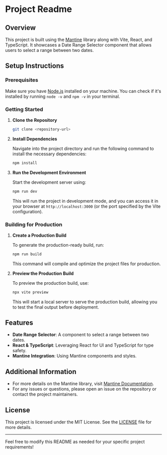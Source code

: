 # Project Readme

## Overview

This project is built using the [Mantine](https://mantine.dev/) library along with Vite, React, and TypeScript. It showcases a Date Range Selector component that allows users to select a range between two dates.

## Setup Instructions

### Prerequisites

Make sure you have [Node.js](https://nodejs.org/) installed on your machine. You can check if it's installed by running `node -v` and `npm -v` in your terminal.

### Getting Started

1. **Clone the Repository**

   ```bash
   git clone <repository-url>
   ```

2. **Install Dependencies**

   Navigate into the project directory and run the following command to install the necessary dependencies:

   ```bash
   npm install
   ```

3. **Run the Development Environment**

   Start the development server using:

   ```bash
   npm run dev
   ```

   This will run the project in development mode, and you can access it in your browser at `http://localhost:3000` (or the port specified by the Vite configuration).

### Building for Production

1. **Create a Production Build**

   To generate the production-ready build, run:

   ```bash
   npm run build
   ```

   This command will compile and optimize the project files for production.

2. **Preview the Production Build**

   To preview the production build, use:

   ```bash
   npx vite preview
   ```

   This will start a local server to serve the production build, allowing you to test the final output before deployment.

## Features

- **Date Range Selector**: A component to select a range between two dates.
- **React & TypeScript**: Leveraging React for UI and TypeScript for type safety.
- **Mantine Integration**: Using Mantine components and styles.

## Additional Information

- For more details on the Mantine library, visit [Mantine Documentation](https://mantine.dev/docs/getting-started/).
- For any issues or questions, please open an issue on the repository or contact the project maintainers.

## License

This project is licensed under the MIT License. See the [LICENSE](LICENSE) file for more details.

---

Feel free to modify this README as needed for your specific project requirements!
